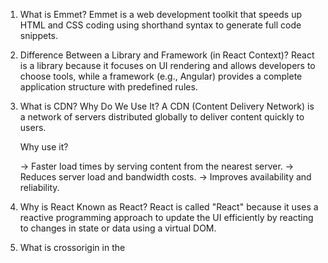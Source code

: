 
1. What is Emmet?
          Emmet is a web development toolkit that speeds up HTML and CSS coding using shorthand syntax to generate full code snippets.
<!-- -------------------------------------------------------------------------------------------------------------------- -->

2. Difference Between a Library and Framework (in React Context)?
             React is a library because it focuses on UI rendering and allows developers to choose tools, while a framework (e.g., Angular) provides a complete application structure with predefined rules.
<!-- -------------------------------------------------------------------------------------------------------------------- -->

3. What is CDN? Why Do We Use It?
      A CDN (Content Delivery Network) is a network of servers distributed globally to deliver content quickly to users.

   Why use it?

   -> Faster load times by serving content from the nearest server.
   -> Reduces server load and bandwidth costs.
   -> Improves availability and reliability.
<!-- -------------------------------------------------------------------------------------------------------------------- -->

4. Why is React Known as React?
         React is called "React" because it uses a reactive programming approach to update the UI efficiently by reacting to changes in state or data using a virtual DOM.
<!-- -------------------------------------------------------------------------------------------------------------------- -->

5. What is crossorigin in the <script> tag?
         The crossorigin attribute specifies how browsers handle CORS (Cross-Origin Resource Sharing) when loading external scripts.

    -> anonymous: Sends no credentials (default).
    -> use-credentials: Sends cookies and authentication headers.
<!-- -------------------------------------------------------------------------------------------------------------------- -->

6. Difference Between React and ReactDOM?

    -> React: Handles the core library for creating UI components.
    -> ReactDOM: Manages rendering React components to the DOM and includes methods like ReactDOM.render().
<!-- -------------------------------------------------------------------------------------------------------------------- -->

7. Difference Between react.development.js and react.production.js Files via CDN?

   -> react.development.js:
            >> Used in development.
            >> Includes helpful warnings and error messages for debugging.
            >> Larger file size.

   -> react.production.js:
            >> Used in production.
            >> Optimized for performance, with warnings stripped out.
            >> Smaller file size.
<!-- -------------------------------------------------------------------------------------------------------------------- -->

8. What is async and defer?
    -> async:
           >> Loads the script asynchronously (parallel to HTML parsing) and executes it immediately once loaded.
           >> Example: Used for scripts that don't depend on others.
    
    -> defer:

            >> Loads the script asynchronously but delays execution until the HTML parsing is complete.
            >> Example: Used for scripts that depend on fully loaded HTML.
<!-- -------------------------------------------------------------------------------------------------------------------- -->